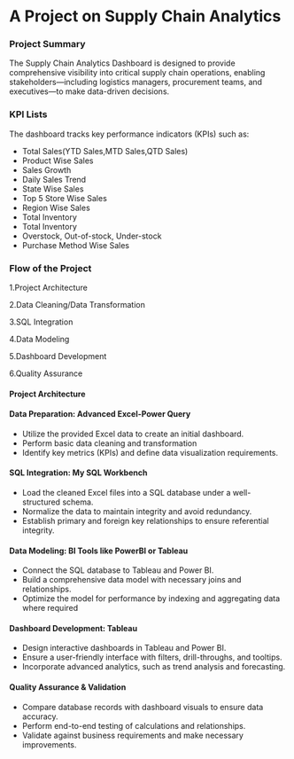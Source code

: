 # A Project on Supply Chain Analytics
### Project Summary
The Supply Chain Analytics Dashboard is designed to provide comprehensive visibility into critical supply chain operations, enabling stakeholders—including logistics managers, procurement teams, and executives—to make data-driven decisions. 

### KPI Lists
The dashboard tracks key performance indicators (KPIs) such as:
- Total Sales(YTD Sales,MTD Sales,QTD Sales)
- Product Wise Sales
- Sales Growth
- Daily Sales Trend
- State Wise Sales
- Top 5 Store Wise Sales
- Region Wise Sales
- Total Inventory
- Total Inventory
- Overstock, Out-of-stock, Under-stock
- Purchase Method Wise Sales

 ### Flow of the Project
 1.Project Architecture
 
 2.Data Cleaning/Data Transformation
 
 3.SQL Integration
 
 4.Data Modeling
 
 5.Dashboard Development
 
 6.Quality Assurance 

 #### Project Architecture

 #### Data Preparation: Advanced Excel-Power Query
 - Utilize the provided Excel data to create an initial dashboard.
 - Perform basic data cleaning and transformation
 - Identify key metrics (KPIs) and define data visualization requirements.

 #### SQL Integration: My SQL Workbench
-  Load the cleaned Excel files into a SQL database under a well-structured schema.
- Normalize the data to maintain integrity and avoid redundancy.
- Establish primary and foreign key relationships to ensure referential integrity.

#### Data Modeling: BI Tools like PowerBI or Tableau
- Connect the SQL database to Tableau and Power BI.
- Build a comprehensive data model with necessary joins and relationships.
- Optimize the model for performance by indexing and aggregating data where required

 #### Dashboard Development: Tableau
- Design interactive dashboards in Tableau and Power BI.
- Ensure a user-friendly interface with filters, drill-throughs, and tooltips.
- Incorporate advanced analytics, such as trend analysis and forecasting.

 #### Quality Assurance & Validation
- Compare database records with dashboard visuals to ensure data accuracy.
- Perform end-to-end testing of calculations and relationships.
- Validate against business requirements and make necessary improvements.


 
















